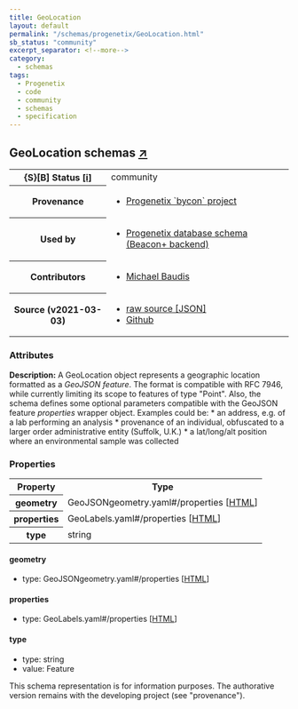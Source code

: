 ```yaml
---
title: GeoLocation
layout: default
permalink: "/schemas/progenetix/GeoLocation.html"
sb_status: "community"
excerpt_separator: <!--more-->
category:
  - schemas
tags:
  - Progenetix
  - code
  - community
  - schemas
  - specification
---
```


<div id="schema-header-title">
  <h2>GeoLocation <span id="schema-header-title-project">schemas <a href="https://github.com/progenetix/schemas" target="_BLANK">&nearr;</a></span> </h2>
</div>

<table id="schema-header-table">
  <tr>
    <th>{S}[B] Status <a href="https://schemablocks.org/about/sb-status-levels.html">[i]</a></th>
    <td><div id="schema-header-status">community</div></td>
  </tr>

  <tr>
    <th>Provenance</th>
    <td>
      <ul>
<li><a href="https://github.com/progenetix/bycon/">Progenetix `bycon` project</a></li>
      </ul>
    </td>
  </tr>
  <tr>
    <th>Used by</th>
    <td>
      <ul>
<li><a href="https://github.com/progenetix/schemas/">Progenetix database schema (Beacon+ backend)</a></li>
      </ul>
    </td>
  </tr>

<!--more-->

  <tr>
    <th>Contributors</th>
    <td>
      <ul>
<li><a href="https://orcid.org/0000-0002-9903-4248">Michael Baudis</a></li>
      </ul>
    </td>
  </tr>
  <tr>
    <th>Source (v2021-03-03)</th>
    <td>
      <ul>
        <li><a href="current/GeoLocation.json" target="_BLANK">raw source [JSON]</a></li>
        <li><a href="https://github.com/progenetix/schemas/blob/master/schemas/GeoLocation.yaml" target="_BLANK">Github</a></li>
      </ul>
    </td>
  </tr>
</table>

<div id="schema-attributes-title">
  <h3>Attributes</h3>
</div>

  
__Description:__ A GeoLocation object represents a geographic location formatted as a *GeoJSON feature*. The format is compatible with RFC 7946, while currently limiting its scope to features of type "Point". Also, the schema defines some optional parameters compatible with the GeoJSON feature *properties* wrapper object. Examples could be:   * an address, e.g. of a lab performing an analysis * provenance of an individual, obfuscated to a larger order  administrative entity (Suffolk, U.K.) * a lat/long/alt position where an environmental sample was collected  

### Properties

<table id="schema-properties-table">
  <tr>
    <th>Property</th>
    <th>Type</th>
  </tr>
  <tr>
    <th>geometry</th>
    <td>GeoJSONgeometry.yaml#/properties [<a href="./GeoJSONgeometry.html">HTML</a>]</td>
  </tr>
  <tr>
    <th>properties</th>
    <td>GeoLabels.yaml#/properties [<a href="./GeoLabels.html">HTML</a>]</td>
  </tr>
  <tr>
    <th>type</th>
    <td>string</td>
  </tr>

</table>


#### geometry

* type: GeoJSONgeometry.yaml#/properties [<a href="./GeoJSONgeometry.html">HTML</a>]




#### properties

* type: GeoLabels.yaml#/properties [<a href="./GeoLabels.html">HTML</a>]




#### type

* type: string
* value: Feature  




<div id="schema-footer">
This schema representation is for information purposes. The authorative 
version remains with the developing project (see "provenance").
</div>



